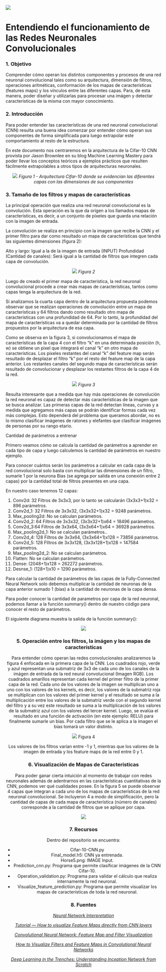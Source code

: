 ![](img/GFA-logo.png)

# Entendiendo el funcionamiento de las Redes Neuronales Convolucionales 

### 1. Objetivo

Comprender cómo operan los distintos componentes y procesos de una red neuronal convolucional tales como su arquitectura, dimensión de filtros, operaciones aritméticas, conformación de los mapas de características (features maps) y los vínculos entre las diferentes capas. Para, de esta manera, poder diseñar y utilizarlas para procesar una imágen y detectar características de la misma con mayor conocimiento.

### 2. Introducción

Para poder entender las características de una red neuronal convolucional (CNN) resulta una buena idea comenzar por entender cómo operan sus componentes de forma simplificada para luego extrapolar este comportamiento al resto de la estructura. 

En este documento nos centraremos en la arquitectura de la Cifar-10 CNN provista por Jason Brownlee en su blog Machine Learning Mastery para poder llevar los conceptos teóricos a ejemplos prácticos que resulten fácilmente extrapolables a otros tipos de arquitecturas neuronales. 

<div align="center">
	<img src="img/cifar-10.png">
	<em> Figura 1 - Arquitectura Cifar-10 donde se evidencian las diferentes capas con las dimensiones de sus componentes </em>
</div>
	
### 3. Tamaño de los filtros y mapas de características 

La principal operación que realiza una red neuronal convolucional es la convolución. Esta operación es la que da origen a los llamados mapas de características, es decir, a un conjunto de píxeles que guarda una relación con la imagen de entrada. 

La convolución se realiza en principio con la imagen que recibe la CNN y el primer filtro para dar como resultado un mapa de características que tendrá las siguientes dimensiones (figura 2):

Alto y largo: Igual a la de la imagen de entrada (INPUT)
Profundidad (Cantidad de canales): Será igual a la cantidad de filtros que integren cada capa de convolución. 

<div align="center">
	<img src="img/Layer1.png">
	<em> Figura 2 </em>
</div>

Luego de creado el primer mapa de característica, la red neuronal convolucional procede a crear más mapas de características, tantos como capas tenga la arquitectura de la red. 

Si analizamos la cuarta capa dentro de la arquitectura propuesta podemos observar que se realizan operaciones de convolución entre un mapa de características y 64 filtros dando como resultado otro mapa de características con una profundidad de 64. Por lo tanto, la profundidad del mapa de características va a quedar determinada por la cantidad de filtros propuestos por la arquitectura de esa capa.

Como se observa en la figura 3, si convolucionamos el mapa de características de la capa 4 con  el filtro “k” en una determinada posición (h, w) se obtiene un pixel que integrará el canal “k” en otro mapa de características. Los píxeles restantes del canal “k” del feature map serán resultado de desplazar el filtro “k” por el resto del feature map de la capa anterior. Los restantes canales del segundo mapa de características serán resultado de convolucionar y desplazar los restantes filtros de la capa 4 de la red.  

<div align="center">
	<img src="img/Layer4.png">
	<em> Figura 3 </em>
</div>

Resulta interesante que a medida que hay más operaciones de convolución la red neuronal es capaz de detectar más características de la imagen que se busca analizar. Las primeras capas de la red detectan líneas, curvas y a medida que agregamos más capas se podrán identificar formas cada vez más complejas. Esto dependerá del problema que queramos abordar, no es lo mismo clasificar imágenes de ratones y elefantes que clasificar imágenes de personas por su rango etario. 

Cantidad de parámetros a entrenar

Primero veamos cómo se calcula la cantidad de parámetros a aprender en cada tipo de capa y luego calculemos la cantidad de parámetros en nuestro ejemplo.

Para conocer cuántos serán los parámetros a calcular en cada capa de la red convolucional solo basta con multiplicar las dimensiones de un filtro, sumarle 1 por la neurona Bias (se agrega por salida en una conexión entre 2 capas) por la cantidad total de filtros presentes en una capa. 

En nuestro caso tenemos 12 capas:

1. Conv2d: 32 Filtros de 3x3x3, por lo tanto se calcularán (3x3x3+1)x32 = 896 parámetros. 
2. Conv2d_1: 32 Filtros de 3x3x32, (3x3x32+1)x32 = 9248 parámetros.
3. Max_pooling2d: No se calculan parámetros.
4. Conv2d_2: 64 Filtros de 3x3x32, (3x3x32+1)x64 = 18496 parámetros.
5. Conv2d_3:64 Filtros de 3x3x64, (3x3x64+1)x64 = 36928 parámetros.
6. Max_pooling2d_1: No se calculan parámetros..
7. Conv2d_4: 128 Filtros de 3x3x64, (3x3x64+1)x128 = 73856 parámetros.
8. Conv2d_5: 128 FIltros de 3x3x128, (3x3x128+1)x128 = 147584 parámetros.
9. Max_pooling2d_2: No se calculan parámetros.
10. Flatten: No se calculan parámetros.
11. Dense: (2048+1)x128 = 262272 parámetros. 
12. Desnse_1: (128+1)x10 = 1290 parámetros.

Para calcular la cantidad de parámetros de las capas de la Fully-Connected Neural Network solo debemos multiplicar la cantidad de neuronas de la capa anterior sumado 1 (bias) a la cantidad de neuronas de la capa densa. 

Para poder conocer la cantidad de parametros por capa de la red neuronal, podemos llamar a la función summary() dentro de nuestro código para conocer el resto de parámetros. 

El siguiente diagrama muestra la salida de la función summary(): 

<div align="center">
	<img src="img/Summary.png"
</div>

### 5. Operación entre los filtros, la imágen y los mapas de características

Para entender cómo operan las redes convolucionales analizaremos la figura 4 enfocada en la primera capa de la CNN.
Los cuadrados rojo, verde y azul representan una submatriz de 3x3 de cada uno de los canales de la imágen de entrada de la red neural convolucional (Imagen RGB).
Los cuadrados amarillos representan cada kernel del primer filtro de la primer capa de la red.
Cada uno de los valores de la imagen se multiplican uno a uno con los valores de los kernels, es decir, los valores de la submatriz roja se multiplican con los valores del primer kernel y el resultado se suma a la multiplicación entre los valores de la submatriz verde con el segundo kernel del filtro y a su vez este resultado se suma a la multiplicación de los valores de la submatriz azul con los valores del tercer kernel. Luego, se evalúa el resultado en una función de activación (en este ejemplo: RELU) para finalmente sumarle un bias. Por cada filtro que se le aplica a la imagen el bias tomará un valor distinto. 

<div align="center">
	<img src="img/Operation.png"
	<em> Figura 4 </em>
</div>

Los valores de los filtros varían entre -1 y 1, mientras que los valores de la imagen de entrada y los feature maps de la red entre 0 y 1. 

### 6. Visualización de Mapas de Características 

Para poder ganar cierta intuición al momento de trabajar con redes neuronales además de adentrarnos en las características cuantitativas de la CNN, podemos ver qué cualidades posee. 
	En la figura 5 se puede observar 4 capas que integran a cada uno de los mapas de características de la red neuronal convolucional. Se incluyeron 4 a modo de simplificación, pero la cantidad de capas de cada mapa de característica (número de canales) corresponde a la cantidad de filtros que se aplique por capa. 

<div align="center">
	<img src="img/cifar-10.png"
	<img src="img/Feature Maos.png"
</div>

### 7. Recursos 

Dentro del repositorio se encuentra: 
* Cifar-10-CNN.py 
* Final_model.h5: CNN ya entrenada.  
* Horse5.png: IMAGE Input.
* Prediction_cnn.py: Programa que permite clasificar imágenes de la CNN Cifar-10. 
* Operation_validation.py: Programa para validar el cálculo que realiza internamente la red neuronal. 
* Visualize_feature_prediction.py: Programa que permite visualizar los mapas de características de toda la red neuronal. 

### 8. Fuentes

_[Neural Network Interpretation](https://christophm.github.io/interpretable-ml-book/neural-networks.html)_

_[Tutorial — How to visualize Feature Maps directly from CNN layers](https://www.analyticsvidhya.com/blog/2020/11/tutorial-how-to-visualize-feature-maps-directly-from-cnn-layers/)_

_[Convolutional Neural Network: Feature Map and Filter Visualization](https://towardsdatascience.com/convolutional-neural-network-feature-map-and-filter-visualization-f75012a5a49c)_

_[How to Visualize Filters and Feature Maps in Convolutional Neural Networks](https://machinelearningmastery.com/how-to-visualize-filters-and-feature-maps-in-convolutional-neural-networks/)_

_[Deep Learning in the Trenches: Understanding Inception Network from Scratch](https://www.analyticsvidhya.com/blog/2018/10/understanding-inception-network-from-scratch/)_
